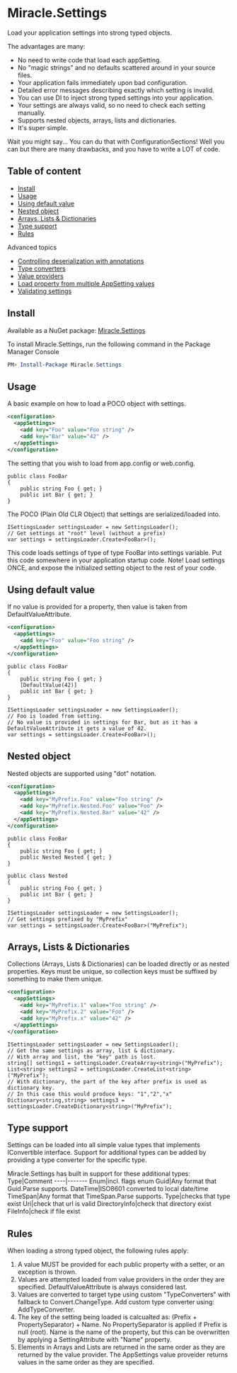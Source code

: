# Miracle.Settings

Load your application settings into strong typed objects. 

The advantages are many:
* No need to write code that load each appSetting.
* No "magic strings" and no defaults scattered around in your source files.
* Your application fails immediately upon bad configuration.
* Detailed error messages describing exactly which setting is invalid. 
* You can use DI to inject strong typed settings into your application.
* Your settings are always valid, so no need to check each setting manually.
* Supports nested objects, arrays, lists and dictionaries.
* It's super simple.

Wait you might say... You can du that with ConfigurationSections! Well you can but there are many drawbacks, and you have to write a LOT of code.

## Table of content
* [Install](#Install)
* [Usage](#Usage)
* [Using default value](#using-default-value)
* [Nested object](#Nested-object)
* [Arrays, Lists & Dictionaries](#arrays-lists--dictionaries)
* [Type support](#Type-support)
* [Rules](#Rules)

Advanced topics
* [Controlling deserialization with annotations](Annotatons.md)
* [Type converters](TypeConverters.md)
* [Value providers](ValueProviders.md)
* [Load property from multiple AppSetting values](Reference.md)
* [Validating settings](Validation.md)

## Install
Available as a NuGet package: [Miracle.Settings](https://www.nuget.org/packages/Miracle.Settings/)

To install Miracle.Settings, run the following command in the Package Manager Console
```Powershell
PM> Install-Package Miracle.Settings
```
## Usage
A basic example on how to load a POCO object with settings.
```XML
<configuration>
  <appSettings>
    <add key="Foo" value="Foo string" />
    <add key="Bar" value="42" />
  </appSettings>
</configuration>
```
The setting that you wish to load from app.config or web.config.
```CSharp
public class FooBar
{
    public string Foo { get; }
    public int Bar { get; }
}
```
The POCO (Plain Old CLR Object) that settings are serialized/loaded into.
```CSharp
ISettingsLoader settingsLoader = new SettingsLoader();
// Get settings at "root" level (without a prefix) 
var settings = settingsLoader.Create<FooBar>();
```
This code loads settings of type of type FooBar into settings variable. Put this code somewhere in your application startup code.
Note! Load settings ONCE, and expose the initialized setting object to the rest of your code.

## Using default value
If no value is provided for a property, then value is taken from DefaultValueAttribute.

```XML
<configuration>
  <appSettings>
    <add key="Foo" value="Foo string" />
  </appSettings>
</configuration>
```
```CSharp
public class FooBar
{
    public string Foo { get; }
    [DefaultValue(42)]
    public int Bar { get; }
}
```
```CSharp
ISettingsLoader settingsLoader = new SettingsLoader();
// Foo is loaded from setting. 
// No value is provided in settings for Bar, but as it has a DefaultValueAttribute it gets a value of 42.
var settings = settingsLoader.Create<FooBar>();
```

## Nested object
Nested objects are supported using "dot" notation.

```XML
<configuration>
  <appSettings>
    <add key="MyPrefix.Foo" value="Foo string" />
    <add key="MyPrefix.Nested.Foo" value="Foo" />
    <add key="MyPrefix.Nested.Bar" value="42" />
  </appSettings>
</configuration>
```

```CSharp
public class FooBar
{
    public string Foo { get; }
    public Nested Nested { get; }
}

public class Nested
{
    public string Foo { get; }
    public int Bar { get; }
}
```

```CSharp
ISettingsLoader settingsLoader = new SettingsLoader();
// Get settings prefixed by "MyPrefix"
var settings = settingsLoader.Create<FooBar>("MyPrefix");
```

## Arrays, Lists & Dictionaries
Collections (Arrays, Lists & Dictionaries) can be loaded directly or as nested properties. 
Keys must be unique, so collection keys must be suffixed by something to make them unique.

```XML
<configuration>
  <appSettings>
    <add key="MyPrefix.1" value="Foo string" />
    <add key="MyPrefix.2" value="Foo" />
    <add key="MyPrefix.x" value="42" />
  </appSettings>
</configuration>
```

```CSharp
ISettingsLoader settingsLoader = new SettingsLoader();
// Get the same settings as array, list & dictionary.
// With array and list, the "key" path is lost. 
string[] settings1 = settingsLoader.CreateArray<string>("MyPrefix");
List<string> settings2 = settingsLoader.CreateList<string>("MyPrefix");
// With dictionary, the part of the key after prefix is used as dictionary key. 
// In this case this would produce keys: "1","2","x"
Dictionary<string,string> settings3 = settingsLoader.CreateDictionary<string>("MyPrefix");
```
## Type support
Settings can be loaded into all simple value types that implements IConvertible interface.
Support for additional types can be added by providing a type converter for the specific type.

Miracle.Settings has built in support for these additional types:
Type|Comment
----|-------
Enum|incl. flags enum
Guid|Any format that Guid.Parse supports.
DateTime|ISO8601 converted to local date/time
TimeSpan|Any format that TimeSpan.Parse supports.
Type|checks that type exist
Uri|check that url is valid
DirectoryInfo|check that directory exist
FileInfo|check if file exist

## Rules
When loading a strong typed object, the following rules apply:

1. A value MUST be provided for each public property with a setter, or an exception is thrown.
2. Values are attempted loaded from value providers in the order they are specified. DefaultValueAttribute is always considered last.
3. Values are converted to target type using custom "TypeConverters" with fallback to Convert.ChangeType. Add custom type converter using: AddTypeConverter.
4. The key of the setting being loaded is calcualted as: (Prefix + PropertySeparator) + Name. No PropertySeparator is applied if Prefix is null (root). Name is the name of the property, but this can be overwritten by applying a SettingAttribute with "Name" property.
5. Elements in Arrays and Lists are returned in the same order as they are returned by the value provider. The AppSettings value proveider returns values in the same order as they are specified. 


